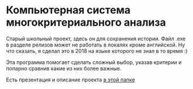 # Компьютерная система многокритериального анализа

Старый школьный проект, здесь он для сохранения истории. Файл .exe в разделе релизов может не работать в локалях кроме английской. Ну что сказать, я сделал это в 2018 на языке которого не знал в то время :)

Эта программа помогает сделать сложный выбор, указав критерии и попарно сравнив какие из них более важные.

Есть презентация и описание проекта [в этой папке](/docs)
